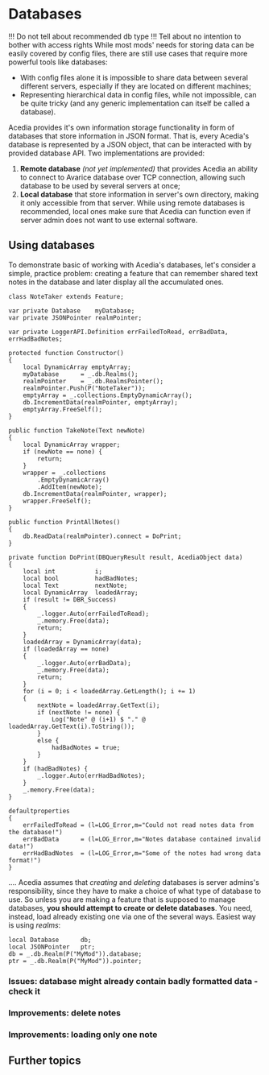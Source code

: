 # Databases
!!! Do not tell about recommended db type
!!! Tell about no intention to bother with access rights
While most mods' needs for storing data can be easily covered by config files, there are still use cases that require more powerful tools like databases:

* With config files alone it is impossible to share data between several different servers, especially if they are located on different machines;
* Representing hierarchical data in config files, while not impossible, can be quite tricky (and any generic implementation can itself be called a database).

Acedia provides it's own information storage functionality in form of databases that store information in JSON format. That is, every Acedia's database is represented by a JSON object, that can be interacted with by provided database API. Two implementations are provided:

1. **Remote database** *(not yet implemented)* that provides Acedia an ability to connect to Avarice database over TCP connection, allowing such database to be used by several servers at once;
2. **Local database** that store information in server's own directory, making it only accessible from that server. While using remote databases is recommended, local ones make sure that Acedia can function even if server admin does not want to use external software.

## Using databases

To demonstrate basic of working with Acedia's databases, let's consider a simple, practice problem: creating a feature that can remember shared text notes in the database and later display all the accumulated ones.

```unrealscript
class NoteTaker extends Feature;

var private Database    myDatabase;
var private JSONPointer realmPointer;

var private LoggerAPI.Definition errFailedToRead, errBadData, errHadBadNotes;

protected function Constructor()
{
    local DynamicArray emptyArray;
    myDatabase      = _.db.Realms();
    realmPointer    = _.db.RealmsPointer();
    realmPointer.Push(P("NoteTaker"));
    emptyArray = _.collections.EmptyDynamicArray();
    db.IncrementData(realmPointer, emptyArray);
    emptyArray.FreeSelf();
}

public function TakeNote(Text newNote)
{
    local DynamicArray wrapper;
    if (newNote == none) {
        return;
    }
    wrapper = _.collections
        .EmptyDynamicArray()
        .AddItem(newNote);
    db.IncrementData(realmPointer, wrapper);
    wrapper.FreeSelf();
}

public function PrintAllNotes()
{
    db.ReadData(realmPointer).connect = DoPrint;
}

private function DoPrint(DBQueryResult result, AcediaObject data)
{
    local int           i;
    local bool          hadBadNotes;
    local Text          nextNote;
    local DynamicArray  loadedArray;
    if (result != DBR_Success)
    {
        _.logger.Auto(errFailedToRead);
        _.memory.Free(data);
        return;
    }
    loadedArray = DynamicArray(data);
    if (loadedArray == none)
    {
        _.logger.Auto(errBadData);
        _.memory.Free(data);
        return;
    }
    for (i = 0; i < loadedArray.GetLength(); i += 1)
    {
        nextNote = loadedArray.GetText(i);
        if (nextNote != none) {
            Log("Note" @ (i+1) $ "." @ loadedArray.GetText(i).ToString());
        }
        else {
            hadBadNotes = true;
        }
    }
    if (hadBadNotes) {
        _.logger.Auto(errHadBadNotes);
    }
    _.memory.Free(data);
}

defaultproperties
{
    errFailedToRead = (l=LOG_Error,m="Could not read notes data from the database!")
    errBadData      = (l=LOG_Error,m="Notes database contained invalid data!")
    errHadBadNotes  = (l=LOG_Error,m="Some of the notes had wrong data format!")
}
```

....
Acedia assumes that *creating* and *deleting* databases is server admins's responsibility, since they have to make a choice of what type of database to use. So unless you are making a feature that is supposed to manage databases, **you should attempt to create or delete databases**. You need, instead, load already existing one via one of the several ways. Easiest way is using *realms*:

```unrealscript
local Database      db;
local JSONPointer   ptr;
db = _.db.Realm(P("MyMod")).database;
ptr = _.db.Realm(P("MyMod")).pointer;
```

### Issues: database might already contain badly formatted data - check it

### Improvements: delete notes

### Improvements: loading only one note

## Further topics
